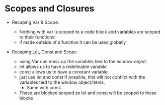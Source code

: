 # Scopes and Closures

- Recaping Var & Scope: 
    - Nothing with var is scoped to a code block and variables are scoped to their functions! 
    - if made outside of a function it can be used globally

- Recaping Let, Const and Scope
    - using Var can mess up the variables tied to the window object
    - let allows us to have a redefinable variable 
    - const allows us to have a constant variable
    - just use let and const if possible, this will not conflict with the variables tied to the window object/items. 
        - Same with const. 
    - These are blocked scoped so let and const will be scoped to these blocks

